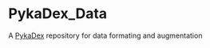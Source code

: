 # PykaDex_Data
A [PykaDex](https://github.com/PykaDex) repository for data formating and augmentation
